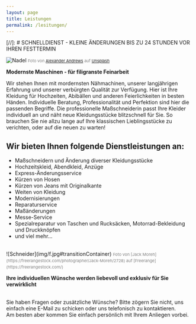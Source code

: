 ```yaml
---
layout: page
title: Leistungen
permalink: /lesitungen/
---
```


[//]: # SCHNELLDIENST - KLEINE ÄNDERUNGEN BIS ZU 24 STUNDEN VOR IHREN FESTTERMIN

![Nadel](img/n.jpg#transitionContainer)
<span style="color: grey; font-size: 11px">Foto von [Alexander Andrews](https://unsplash.com/@alex_andrews) auf [Unsplash](https://unsplash.com) </span>

**Modernste Maschinen - für filigranste Feinarbeit**

Wir stehen Ihnen mit mordernsten Nähmachinen, unserer langjährigen Erfahrung und unserer verbürgten Qualität zur Verfügung. Hier ist Ihre Kleidung für Hochzeiten, Abibällen und anderen Feierlichkeiten in besten Händen. Individuelle Beratung, Professionalität und Perfektion sind hier die passenden Begriffe. Die professionelle Maßschneiderin passt Ihre Kleider individuell an und näht neue Kleidungsstücke blitzschnell für Sie. So brauchen Sie nie allzu lange auf Ihre klassischen Lieblingsstücke zu verichten, oder auf die neuen zu warten!

## Wir bieten Ihnen folgende Dienstleistungen an:

- Maßschneidern und Änderung diverser Kleidungsstücke
- Hochzeitskleid, Abendkleid, Anzüge 
- Express-Änderungsservice
- Kürzen von Hosen
- Kürzen von Jeans mit Originalkante
- Weiten von Kleidung 
- Modernisierungen
- Reparaturservice
- Maßänderungen
- Messe-Service
- Spezialreparatur von Taschen und Rucksäcken, Motorrad-Bekleidung und Druckknöpfen
- und viel mehr...

<br/>
![Schneider](img/f.jpg#transitionContainer)
<span style="color: grey; font-size: 11px"> Foto von [Jack Moreh](https://freerangestock.com/photographer/Jack-Moreh/2728) auf [Freerange](https://freerangestock.com/) </span>

**Ihre individuellen Wünsche werden liebevoll und exklusiv für Sie verwirklicht**

<br/>
Sie haben Fragen oder zusätzliche Wünsche? Bitte zögern Sie nicht, uns einfach eine E-Mail zu schicken oder uns telefonisch zu kontaktieren.<br/>
Am besten aber kommen Sie einfach persönlich mit Ihrem Anliegen vorbei.
